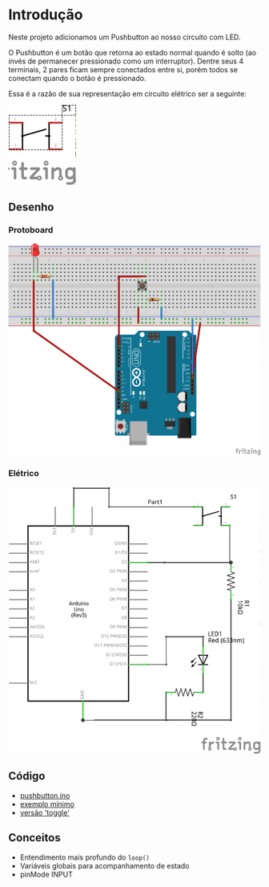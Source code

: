 # Introdução

Neste projeto adicionamos um Pushbutton ao nosso circuito com LED.

O Pushbutton é um botão que retorna ao estado normal quando é solto (ao invés de permanecer pressionado como um interruptor).
Dentre seus 4 terminais, 2 pares ficam sempre conectados entre si, porém todos se conectam quando o botão é pressionado.

Essa é a razão de sua representação em circuito elétrico ser a seguinte:

![pushbutton](src/pushbutton/pushbutton.png)

## Desenho

### Protoboard

![protoboard](src/pushbutton/sketch.png)

### Elétrico

![eletrico](src/pushbutton/sketch_schem.png)

## Código

- [pushbutton.ino](src/pushbutton/pushbutton.ino)
- [exemplo mínimo](src/pushbutton/pushbutton-minimo.ino)
- [versão 'toggle'](src/pushbutton/pushbutton-toggle.ino)

## Conceitos

- Entendimento mais profundo do `loop()`
- Variáveis globais para acompanhamento de estado
- pinMode INPUT